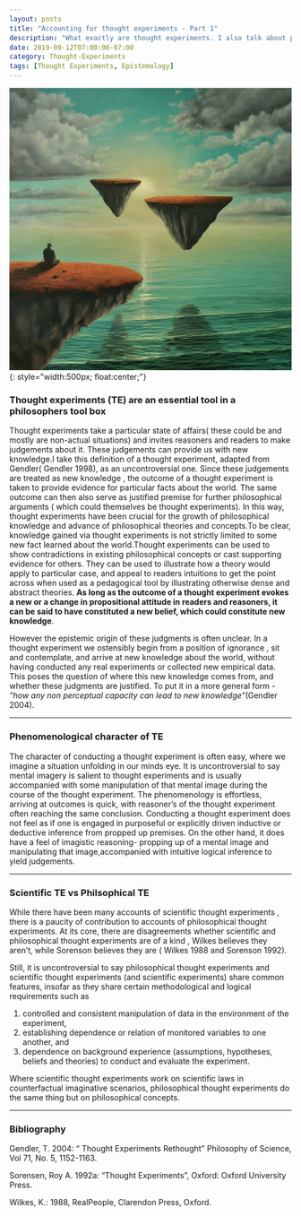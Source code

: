 ```yaml
---
layout: posts
title: "Accounting for thought experiments - Part 1"
description: "What exactly are thought experiments. I also talk about prevailing accounts and offer one of my own"
date: 2019-09-12T07:00:00-07:00
category: Thought-Experiments
tags: [Thought Experiments, Epistemology]
---
```

![TE image](/images/te.jfif){: style="width:500px; float:center;"}


### Thought experiments (TE) are an essential tool in a philosophers tool box

Thought experiments take a particular state of affairs( these could be and mostly are non-actual situations) and invites reasoners and readers to make judgements about it. These judgements can provide us with new knowledge.I take this definition of a thought experiment, adapted from Gendler( Gendler 1998), as an uncontroversial one. Since these judgements are treated as new knowledge , the outcome of a thought experiment is taken to provide evidence for particular facts about the world. The same outcome can then also serve as  justified premise for further philosophical arguments ( which could themselves be thought experiments). In this way, thought experiments have been crucial for the growth of philosophical knowledge and advance of philosophical theories and concepts.To be clear, knowledge gained via thought experiments is not strictly limited to some new fact learned about the world.Thought experiments can be used to show contradictions in existing philosophical concepts or cast supporting evidence for others. They can be used to illustrate how a theory would apply to particular case, and appeal to readers intuitions to get the point across when used as a pedagogical tool by illustrating otherwise dense and abstract theories. **As long as the outcome of a thought experiment evokes a new or a change in propositional attitude in readers and reasoners, it can be said to have constituted a new belief, which could constitute new knowledge**. 

However the epistemic origin of these judgments is often unclear. In a thought experiment we ostensibly begin from a position of ignorance , sit and contemplate, and arrive at new knowledge about the world, without having conducted any real experiments or collected new empirical data.  This poses the question of where this new knowledge comes from, and whether these judgments are justified. To put it in a more general form - *”how any non perceptual capacity can lead to new knowledge”*(Gendler 2004).

---
### Phenomenological character of TE

The character of conducting a thought experiment is often easy, where we imagine a situation unfolding in our minds eye. It is uncontroversial to say mental imagery is salient to thought experiments and is usually accompanied with some manipulation of that mental image during the course of the thought experiment. The phenomenology is effortless, arriving at outcomes is quick, with reasoner’s of the thought experiment often reaching the same conclusion. Conducting a thought experiment does not feel as if one is engaged in purposeful or explicitly driven inductive or deductive inference from propped up premises. On the other hand, it does have a feel of imagistic reasoning- propping up of a mental image and manipulating that image,accompanied with intuitive logical inference to yield judgements.

---

### Scientific TE vs Philsophical TE

While there have been many accounts of scientific thought experiments , there is a paucity of contribution to accounts of philosophical thought experiments. At its core, there are disagreements whether scientific and philosophical thought experiments are of a kind , Wilkes believes they aren’t, while Sorenson believes they are ( Wilkes 1988 and Sorenson 1992). 

Still, it is uncontroversial to say philosophical thought experiments and scientific thought experiments (and scientific experiments) share common features, insofar as they share certain methodological and logical requirements such as 
1. controlled and consistent manipulation of data in the environment of the experiment,
2. establishing  dependence or relation of monitored variables to one another, and
3. dependence on background experience (assumptions, hypotheses, beliefs and theories) to conduct and evaluate the experiment.

Where scientific thought experiments work on scientific laws in counterfactual imaginative scenarios, philosophical thought experiments do the same thing but on philosophical concepts.

---

### Bibliography

Gendler, T. 2004: “ Thought Experiments Rethought” Philosophy of Science, Vol 71, No. 5, 1152-1163.

Sorensen, Roy A. 1992a: “Thought Experiments”, Oxford: Oxford University Press.

Wilkes, K.: 1988, RealPeople, Clarendon Press, Oxford.  



